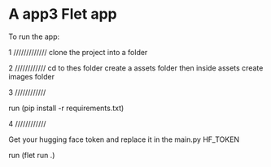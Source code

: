 # A app3 Flet app


To run the app:

1 /////////////
clone the project into a folder

2 ////////////
cd to thes folder create a assets folder then inside assets create images folder

3 ////////////

run (pip install -r requirements.txt)

4 ////////////

Get your hugging face token  and replace it in the main.py HF_TOKEN

run (flet run .)







